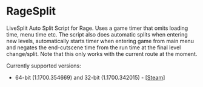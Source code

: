 # RageSplit
LiveSplit Auto Split Script for Rage. Uses a game timer that omits loading time, menu time etc. The script also does automatic splits when entering new levels, automatically starts timer when entering game from main menu and negates the end-cutscene time from the run time at the final level change/split. Note that this only works with the current route at the moment.

Currently supported versions:
- 64-bit (1.1700.354669) and 32-bit (1.1700.342015) - [[Steam](http://store.steampowered.com/app/9200)]
